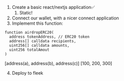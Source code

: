 1. Create a basic react/nextjs application✅
   1. Static!
2. Connect our wallet, with a nicer connect application
3. Implememt this function:

```Solidity
function airdropERC20(
  address tokenAddress, // ERC20 token
  address[] calldata recipients,
  uint256[] calldata amounts,
  uint256 totalAmout
)
```

[address(a), address(b), address(c)]
[100, 200, 300]

4. Deploy to fleek
